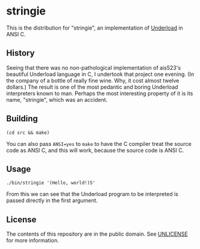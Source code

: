 stringie
========

This is the distribution for "stringie", an implementation of [Underload][] in ANSI C.

[Underload]: esolangs.org/wiki/Underload

History
-------

Seeing that there was no _non_-pathological implementation of ais523's beautiful
Underload language in C, I undertook that project one evening.  (In the company of a
bottle of really fine wine.  Why, it cost almost twelve dollars.)  The result is one
of the most pedantic and boring Underload interpreters known to man.  Perhaps the
most interesting property of it is its name, "stringie", which was an accident.

Building
--------

    (cd src && make)

You can also pass `ANSI=yes` to `make` to have the C compiler treat the source code
as ANSI C, and this will work, because the source code is ANSI C.

Usage
-----

    ./bin/stringie '(Hello, world!)S'

From this we can see that the Underload program to be interpreted is passed directly
in the first argument.

License
-------

The contents of this repository are in the public domain.  See [UNLICENSE](UNLICENSE)
for more information.
